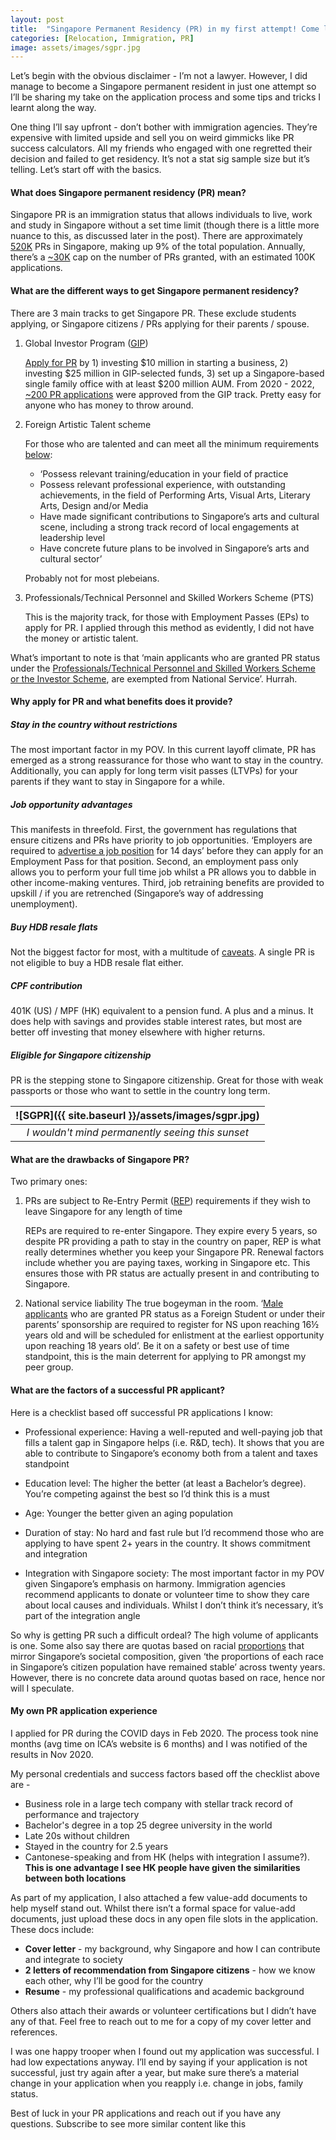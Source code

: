 ```yaml
---
layout: post
title:  "Singapore Permanent Residency (PR) in my first attempt! Come learn the secrets"
categories: [Relocation, Immigration, PR]
image: assets/images/sgpr.jpg
---
```

Let’s begin with the obvious disclaimer - I’m not a lawyer. However, I did manage to become a Singapore permanent resident in just one attempt so I’ll be sharing my take on the application process and some tips and tricks I learnt along the way.

One thing I’ll say upfront - don’t bother with immigration agencies. They’re expensive with limited upside and sell you on weird gimmicks like PR success calculators. All my friends who engaged with one regretted their decision and failed to get residency. It’s not a stat sig sample size but it’s telling. Let’s start off with the basics.

#### What does Singapore permanent residency (PR) mean?

Singapore PR is an immigration status that allows individuals to live, work and study in Singapore without a set time limit (though there is a little more nuance to this, as discussed later in the post). There are approximately [520K](https://www.singstat.gov.sg/find-data/search-by-theme/population/population-and-population-structure/latest-data) PRs in Singapore, making up 9% of the total population. Annually, there’s a [~30K](https://en.wikipedia.org/wiki/Permanent_residency_in_Singapore) cap on the number of PRs granted, with an estimated 100K applications.


#### What are the different ways to get Singapore permanent residency?

There are 3 main tracks to get Singapore PR. These exclude students applying, or Singapore citizens / PRs applying for their parents / spouse.

1. Global Investor Program ([GIP](https://www.edb.gov.sg/en/how-we-help/global-investor-programme.html))

    [Apply for PR](https://www.channelnewsasia.com/business/singapore-global-investor-programme-higher-investment-quantum-3317416) by 1) investing $10 million in starting a business, 2) investing $25 million in GIP-selected funds, 3) set up a Singapore-based single family office with at least $200 million AUM. From 2020 - 2022, [~200 PR applications](https://www.channelnewsasia.com/singapore/about-200-individuals-granted-pr-status-through-global-investor-programme-3298491) were approved from the GIP track. Pretty easy for anyone who has money to throw around.

2. Foreign Artistic Talent scheme

    For those who are talented and can meet all the minimum requirements [below](https://www.nac.gov.sg/support/capability-development/leadership-career-and-artistic-development/foreign-artistic-talent-scheme-(forarts)):
    + ‘Possess relevant training/education in your field of practice
    + Possess relevant professional experience, with outstanding achievements, in the field of Performing Arts, Visual Arts, Literary Arts, Design and/or Media
    + Have made significant contributions to Singapore’s arts and cultural scene, including a strong track record of local engagements at leadership level
    + Have concrete future plans to be involved in Singapore’s arts and cultural sector’
 
    Probably not for most plebeians.

3. Professionals/Technical Personnel and Skilled Workers Scheme (PTS)

    This is the majority track, for those with Employment Passes (EPs) to apply for PR. I applied through this method as evidently, I did not have the money or artistic talent.

What’s important to note is that ‘main applicants who are granted PR status under the [Professionals/Technical Personnel and Skilled Workers Scheme or the Investor Scheme](https://www.ica.gov.sg/reside/PR/apply), are exempted from National Service’. Hurrah.

#### Why apply for PR and what benefits does it provide?


##### Stay in the country without restrictions
The most important factor in my POV. In this current layoff climate, PR has emerged as a strong reassurance for those who want to stay in the country. Additionally, you can apply for long term visit passes (LTVPs) for your parents if they want to stay in Singapore for a while.


##### Job opportunity advantages
This manifests in threefold. First, the government has regulations that ensure citizens and PRs have priority to job opportunities. ‘Employers are required to [advertise a job position](https://www.mom.gov.sg/faq/employment-pass/what-changes-to-my-job-advertisement-in-jobs-bank-will-require-me-to-extend-it-for-another-14-days-before-i-can-apply-for-an-ep) for 14 days’ before they can apply for an Employment Pass for that position. Second, an employment pass only allows you to perform your full time job whilst a PR allows you to dabble in other income-making ventures. Third, job retraining benefits are provided to upskill / if you are retrenched (Singapore’s way of addressing unemployment).


##### Buy HDB resale flats
Not the biggest factor for most, with a multitude of [caveats](https://www.propertyguru.com.sg/property-guides/how-do-singapore-permanent-residents-buy-a-hdb-flat-9914). A single PR is not eligible to buy a HDB resale flat either.

##### CPF contribution
401K (US) / MPF (HK) equivalent to a pension fund. A plus and a minus. It does help with savings and provides stable interest rates, but most are better off investing that money elsewhere with higher returns.

##### Eligible for Singapore citizenship
PR is the stepping stone to Singapore citizenship. Great for those with weak passports or those who want to settle in the country long term.

| ![SGPR]({{ site.baseurl }}/assets/images/sgpr.jpg)
|:--:| 
|  *I wouldn't mind permanently seeing this sunset*  |

#### What are the drawbacks of Singapore PR?

Two primary ones:

1. PRs are subject to Re-Entry Permit ([REP](https://www.ica.gov.sg/reside/PR/apply-REP)) requirements if they wish to leave Singapore for any length of time

    REPs are required to re-enter Singapore. They expire every 5 years, so despite PR providing a path to stay in the country on paper, REP is what really determines whether you keep your Singapore PR. Renewal factors include whether you are paying taxes, working in Singapore etc. This ensures those with PR status are actually present in and contributing to Singapore.

2. National service liability
    The true bogeyman in the room. ‘[Male applicants](https://www.ica.gov.sg/reside/PR/apply) who are granted PR status as a Foreign Student or under their parents’ sponsorship are required to register for NS upon reaching 16½ years old and will be scheduled for enlistment at the earliest opportunity upon reaching 18 years old’. Be it on a safety or best use of time standpoint, this is the main deterrent for applying to PR amongst my peer group.

#### What are the factors of a successful PR applicant?

Here is a checklist based off successful PR applications I know:

+ Professional experience: Having a well-reputed and well-paying job that fills a talent gap in Singapore helps (i.e. R&D, tech). It shows that you are able to contribute to Singapore’s economy both from a talent and taxes standpoint

+ Education level: The higher the better (at least a Bachelor’s degree). You’re competing against the best so I’d think this is a must

+ Age: Younger the better given an aging population

+ Duration of stay: No hard and fast rule but I’d recommend those who are applying to have spent 2+ years in the country. It shows commitment and integration

+ Integration with Singapore society: The most important factor in my POV given Singapore’s emphasis on harmony. Immigration agencies recommend applicants to donate or volunteer time to show they care about local causes and individuals. Whilst I don’t think it’s necessary, it’s part of the integration angle

So why is getting PR such a difficult ordeal? The high volume of applicants is one. Some also say there are quotas based on racial [proportions](https://www.gov.sg/article/what-are-the-racial-proportions-among-singapore-citizens) that mirror Singapore’s societal composition, given ‘the proportions of each race in Singapore’s citizen population have remained stable’ across twenty years. However, there is no concrete data around quotas based on race, hence nor will I speculate.

#### My own PR application experience

I applied for PR during the COVID days in Feb 2020. The process took nine months (avg time on ICA’s website is 6 months) and I was notified of the results in Nov 2020.

My personal credentials and success factors based off the checklist above are -
+ Business role in a large tech company with stellar track record of performance and trajectory
+ Bachelor's degree in a top 25 degree university in the world
+ Late 20s without children
+ Stayed in the country for 2.5 years
+ Cantonese-speaking and from HK (helps with integration I assume?). **This is one advantage I see HK people have given the similarities between both locations**

As part of my application, I also attached a few value-add documents to help myself stand out. Whilst there isn’t a formal space for value-add documents, just upload these docs in any open file slots in the application. These docs include:
+ **Cover letter** - my background, why Singapore and how I can contribute and integrate to society
+ **2 letters of recommendation from Singapore citizens** - how we know each other, why I’ll be good for the country
+ **Resume** - my professional qualifications and academic background

Others also attach their awards or volunteer certifications but I didn’t have any of that. Feel free to reach out to me for a copy of my cover letter and references. 

I was one happy trooper when I found out my application was successful. I had low expectations anyway. I’ll end by saying if your application is not successful, just try again after a year, but make sure there’s a material change in your application when you reapply i.e. change in jobs, family status. 

Best of luck in your PR applications and reach out if you have any questions. Subscribe to see more similar content like this